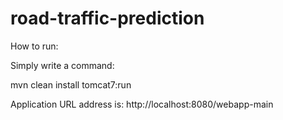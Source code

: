 road-traffic-prediction
=======================

How to run:

Simply write a command:

mvn clean install tomcat7:run

Application URL address is: http://localhost:8080/webapp-main